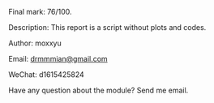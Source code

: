 Final mark: 76/100.

Description: This report is a script without plots and codes.

Author: moxxyu

Email: drmmmian@gmail.com

WeChat: d1615425824

Have any question about the module? Send me email.
